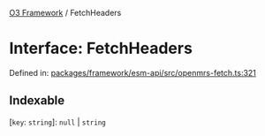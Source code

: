 [O3 Framework](../API.md) / FetchHeaders

# Interface: FetchHeaders

Defined in: [packages/framework/esm-api/src/openmrs-fetch.ts:321](https://github.com/openmrs/openmrs-esm-core/blob/18d2874f03a33a6ab8295af0e87ac97fdd150718/packages/framework/esm-api/src/openmrs-fetch.ts#L321)

## Indexable

\[`key`: `string`\]: `null` \| `string`
